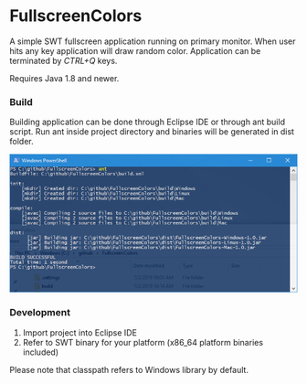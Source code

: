 # FullscreenColors

A simple SWT fullscreen application running on primary monitor. When user hits any key application will draw random color. Application can be terminated by *CTRL+Q* 
keys.

Requires Java 1.8 and newer.

### Build

Building application can be done through Eclipse IDE or through ant build script. Run ant inside project directory and binaries will be generated in dist folder.

![Ant Build](ant_build.png)

### Development

1. Import project into Eclipse IDE
2. Refer to SWT binary for your platform (x86_64 platform binaries included)

Please note that classpath refers to Windows library by default.
